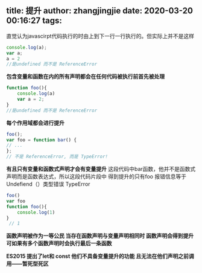 title: 提升
author: zhangjingjie
date: 2020-03-20 00:16:27
tags:
---
直觉认为javascirpt代码执行的时由上到下一行一行执行的。但实际上并不是这样

```javascript
console.log(a); 
var a;
a = 2 
//是undefined 而不是 ReferenceError  
```

**包含变量和函数在内的所有声明都会在任何代码被执行前首先被处理**  


```javascript
function foo(){
	console.log(a) 
    var a = 2; 
}
//是undefined 而不是 ReferenceError
```
**每个作用域都会进行提升**

```javascript
foo(); 
var foo = function bar() {
// ...
};
// 不是 ReferenceError, 而是 TypeError!
```
**有且只有变量和函数式声明才会有变量提升** 这段代码中bar函数，他并不是函数式声明而是函数表达式，所以这段代码片段中 得到提升的只有foo 报错信息等于Undefiend（）类型错误 TypeError
```javascript
foo()
var foo	
function foo(){
	console.log(1)
}
 // 1
```
**函数声明被作为一等公民 当存在函数声明与变量声明相同时 函数声明会得到提升 可如果有多个函数声明时会执行最后一条函数**  

**ES2015 提出了let和 const 他们不具备变量提升的功能 且无法在他们声明之前调用——暂死型死区**